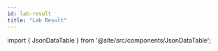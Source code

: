 ```yaml
---
id: lab-result
title: "Lab Result"
---
```


import { JsonDataTable } from '@site/src/components/JsonDataTable';

<JsonDataTable jsonPath="nodes.model\.the_tuva_project\.core__lab_result.columns" />